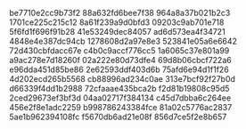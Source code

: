 be7710e2cc9b73f2
88a632fd6bee7f38
964a8a37b021b2c3
1701ce225c215c12
8a61f239a9d0bfd3
09203c9ab701e718
5f6fd1f696f91b28
41e53249dec84057
ad6d573ea4f34721
4848e4e387dc94cb
1278608d2a97e8e3
523841e05a6e6642
72d430cbfdacc67e
c4b0c9accf776cc5
1a6065c37e801a99
a9ac278e7d18260f
02a222e80d73dfe4
69d8b06cbcf722a6
e96dda451d85be86
2e62593ddf403d6b
75afd6e94d1f1f26
4d202ecd265b5568
cb88996ad234c0ae
313e7bcf92f27b0d
d66339f4dd1b2988
72cfaaae435bca2b
f2d81b19808c95d5
2ced29673ef3bf3d
04aa02717f384134
c45d7dbba6c264ee
456e2f8e1adc2259
b998786243384fce
81a02c5776ac2837
5ae1b962394108fc
f5670db6ad21e08f
856d7ce5f2e8b657
